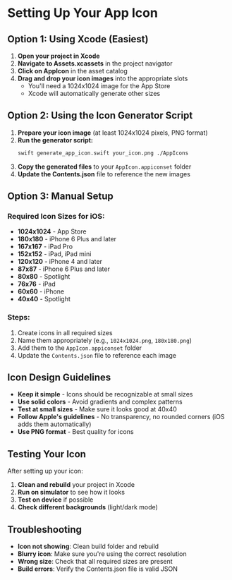 # Setting Up Your App Icon

## Option 1: Using Xcode (Easiest)

1. **Open your project in Xcode**
2. **Navigate to Assets.xcassets** in the project navigator
3. **Click on AppIcon** in the asset catalog
4. **Drag and drop your icon images** into the appropriate slots
   - You'll need a 1024x1024 image for the App Store
   - Xcode will automatically generate other sizes

## Option 2: Using the Icon Generator Script

1. **Prepare your icon image** (at least 1024x1024 pixels, PNG format)
2. **Run the generator script:**
   ```bash
   swift generate_app_icon.swift your_icon.png ./AppIcons
   ```
3. **Copy the generated files** to your `AppIcon.appiconset` folder
4. **Update the Contents.json** file to reference the new images

## Option 3: Manual Setup

### Required Icon Sizes for iOS:
- **1024x1024** - App Store
- **180x180** - iPhone 6 Plus and later
- **167x167** - iPad Pro
- **152x152** - iPad, iPad mini
- **120x120** - iPhone 4 and later
- **87x87** - iPhone 6 Plus and later
- **80x80** - Spotlight
- **76x76** - iPad
- **60x60** - iPhone
- **40x40** - Spotlight

### Steps:
1. Create icons in all required sizes
2. Name them appropriately (e.g., `1024x1024.png`, `180x180.png`)
3. Add them to the `AppIcon.appiconset` folder
4. Update the `Contents.json` file to reference each image

## Icon Design Guidelines

- **Keep it simple** - Icons should be recognizable at small sizes
- **Use solid colors** - Avoid gradients and complex patterns
- **Test at small sizes** - Make sure it looks good at 40x40
- **Follow Apple's guidelines** - No transparency, no rounded corners (iOS adds them automatically)
- **Use PNG format** - Best quality for icons

## Testing Your Icon

After setting up your icon:
1. **Clean and rebuild** your project in Xcode
2. **Run on simulator** to see how it looks
3. **Test on device** if possible
4. **Check different backgrounds** (light/dark mode)

## Troubleshooting

- **Icon not showing**: Clean build folder and rebuild
- **Blurry icon**: Make sure you're using the correct resolution
- **Wrong size**: Check that all required sizes are present
- **Build errors**: Verify the Contents.json file is valid JSON 